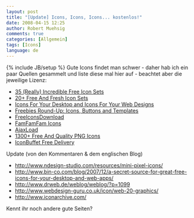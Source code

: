 ```yaml
---
layout: post
title: "[Update] Icons, Icons, Icons... kostenlos!"
date: 2008-04-15 12:25
author: Robert Muehsig
comments: true
categories: [Allgemein]
tags: [Icons]
language: de
---
```

{% include JB/setup %}
Gute Icons findet man schwer - daher hab ich ein paar Quellen gesammelt und liste diese mal hier auf - beachtet aber die jeweilige Lizenz:
<ul>
	<li><a href="http://www.smashingmagazine.com/2008/03/06/35-really-incredible-free-icon-sets/">35 (Really) Incredible Free Icon Sets</a></li>
	<li><a href="http://www.smashingmagazine.com/2007/08/25/20-free-and-fresh-icon-sets/">20+ Free And Fresh Icon Sets</a></li>
	<li><a href="http://www.smashingmagazine.com/2007/11/29/icons-for-your-desktop-and-icons-for-your-web-designs/">Icons For Your Desktop and Icons For Your Web Designs</a></li>
	<li><a href="http://www.smashingmagazine.com/2007/05/24/freebies-round-up-icons-buttons-and-templates/">Freebies Round-Up: Icons, Buttons and Templates</a></li>
	<li><a href="http://www.freeiconsdownload.com/">FreeIconsDownload</a></li>
	<li><a href="http://famfamfam.com/lab/icons/">FamFamFam Icons</a></li>
	<li><a href="http://www.ajaxload.info/">AjaxLoad</a></li>
	<li><a href="http://www.webresourcesdepot.com/1300-free-and-quality-png-icons/">1300+ Free And Quality PNG Icons</a></li>
	<li><a href="http://www.iconbuffet.com/freedelivery/packages">IconBuffet Free Delivery</a></li>
</ul>
Update (von den Kommentaren  &amp; dem englischen Blog)
<ul>
	<li><a href="http://www.ndesign-studio.com/resources/mini-pixel-icons/" title="Mini Pixel">http://www.ndesign-studio.com/resources/mini-pixel-icons/</a></li>
	<li><a href="http://www.bin-co.com/blog/2007/12/a-secret-source-for-great-free-icons-for-your-desktop-and-web-apps/" title="Icons">http://www.bin-co.com/blog/2007/12/a-secret-source-for-great-free-icons-for-your-desktop-and-web-apps/</a></li>
	<li><a href="http://www.drweb.de/weblog/weblog/?p=1099" title="Dr. Web">http://www.drweb.de/weblog/weblog/?p=1099</a></li>
	<li><a href="http://www.webdesign-guru.co.uk/icon/web-20-graphics/" title="Web 2.0">http://www.webdesign-guru.co.uk/icon/web-20-graphics/</a></li>
	<li><a href="http://www.iconarchive.com/" title="Icon Archive">http://www.iconarchive.com/</a></li>
</ul>
Kennt ihr noch andere gute Seiten?
